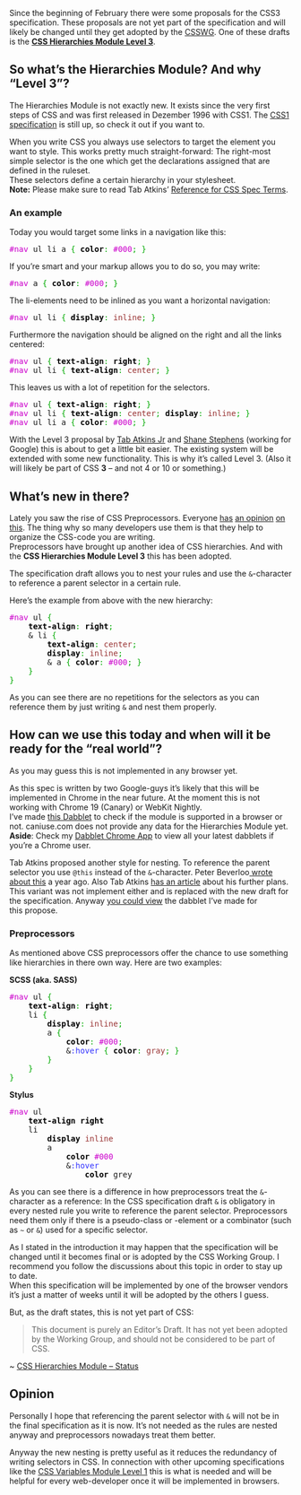 
Since the beginning of February there were some proposals for the CSS3 specification. These proposals are not yet part of the&nbsp;specification&nbsp;and will likely be changed until they get adopted by the <a title="The CSS Working Group Wiki" href="http://wiki.csswg.org/">CSSWG</a>. One of these drafts is the&nbsp;<a title="The CSS Hierarchies Module Level 3" href="http://dev.w3.org/csswg/css3-hierarchies/"><strong>CSS Hierarchies Module Level 3</strong></a>.

## So what’s the Hierarchies Module? And why “Level 3”?

The Hierarchies Module is not exactly new. It exists since the very first steps of CSS and was first released in Dezember 1996 with CSS1. The <a title="Cascading Style Sheets, Level 1" href="http://www.w3.org/TR/2008/REC-CSS1-20080411/">CSS1 specification</a> is still up, so check it out if you want to.

When you write CSS you always use selectors to target the element you want to style. This works pretty much straight-forward: The right-most simple selector&nbsp;is the one which get the&nbsp;declarations assigned that are defined in the ruleset.<br>
These selectors define a certain&nbsp;hierarchy&nbsp;in your stylesheet.<br>
<strong>Note:</strong> Please make sure to read Tab Atkins’ <a title="CSS Spec Terms, for Future Reference" href="http://www.xanthir.com/blog/b4E50">Reference for CSS Spec Terms</a>.

### An example

Today you would target some links in a navigation like this:

<div class="wp_syntax"><div class="code"><pre class="css" style="font-family:monospace;"><span style="color: #cc00cc;">#nav</span> ul li a <span style="color: #00AA00;">{</span>&nbsp;<span style="color: #000000; font-weight: bold;">color</span><span style="color: #00AA00;">:</span> <span style="color: #cc00cc;">#000</span><span style="color: #00AA00;">;</span>&nbsp;<span style="color: #00AA00;">}</span></pre></div></div>


If you’re smart and your markup&nbsp;allows&nbsp;you to do so, you may write:

<div class="wp_syntax"><div class="code"><pre class="css" style="font-family:monospace;"><span style="color: #cc00cc;">#nav</span> a <span style="color: #00AA00;">{</span> <span style="color: #000000; font-weight: bold;">color</span><span style="color: #00AA00;">:</span> <span style="color: #cc00cc;">#000</span><span style="color: #00AA00;">;</span> <span style="color: #00AA00;">}</span></pre></div></div>


The li-elements need to be inlined as you want a horizontal navigation:

<div class="wp_syntax"><div class="code"><pre class="css" style="font-family:monospace;"><span style="color: #cc00cc;">#nav</span> ul li <span style="color: #00AA00;">{</span> <span style="color: #000000; font-weight: bold;">display</span><span style="color: #00AA00;">:</span> <span style="color: #993333;">inline</span><span style="color: #00AA00;">;</span> <span style="color: #00AA00;">}</span></pre></div></div>


Furthermore the navigation should be aligned on the right and all the links centered:

<div class="wp_syntax"><div class="code"><pre class="css" style="font-family:monospace;"><span style="color: #cc00cc;">#nav</span> ul <span style="color: #00AA00;">{</span> <span style="color: #000000; font-weight: bold;">text-align</span><span style="color: #00AA00;">:</span> <span style="color: #000000; font-weight: bold;">right</span><span style="color: #00AA00;">;</span> <span style="color: #00AA00;">}</span>
<span style="color: #cc00cc;">#nav</span> ul li <span style="color: #00AA00;">{</span> <span style="color: #000000; font-weight: bold;">text-align</span><span style="color: #00AA00;">:</span> <span style="color: #993333;">center</span><span style="color: #00AA00;">;</span> <span style="color: #00AA00;">}</span></pre></div></div>


This leaves us with a lot of repetition for the selectors.

<div class="wp_syntax"><div class="code"><pre class="css" style="font-family:monospace;"><span style="color: #cc00cc;">#nav</span> ul <span style="color: #00AA00;">{</span> <span style="color: #000000; font-weight: bold;">text-align</span><span style="color: #00AA00;">:</span> <span style="color: #000000; font-weight: bold;">right</span><span style="color: #00AA00;">;</span> <span style="color: #00AA00;">}</span>
<span style="color: #cc00cc;">#nav</span> ul li <span style="color: #00AA00;">{</span> <span style="color: #000000; font-weight: bold;">text-align</span><span style="color: #00AA00;">:</span> <span style="color: #993333;">center</span><span style="color: #00AA00;">;</span>&nbsp;<span style="color: #000000; font-weight: bold;">display</span><span style="color: #00AA00;">:</span> <span style="color: #993333;">inline</span><span style="color: #00AA00;">;</span> <span style="color: #00AA00;">}</span>
<span style="color: #cc00cc;">#nav</span> ul li a <span style="color: #00AA00;">{</span>&nbsp;<span style="color: #000000; font-weight: bold;">color</span><span style="color: #00AA00;">:</span> <span style="color: #cc00cc;">#000</span><span style="color: #00AA00;">;</span>&nbsp;<span style="color: #00AA00;">}</span></pre></div></div>


With the Level 3 proposal by <a title="Tab Atkins on Twitter" href="https://twitter.com/#!/tabatkins">Tab Atkins Jr</a> and&nbsp;<a title="Shane's Google+ profile-page" href="https://plus.google.com/101031566089926386443/posts">Shane Stephens</a> (working for Google) this is about to get a little bit easier. The existing system will be extended with some new functionality. This is why it’s called Level 3. (Also it will likely be part of CSS <strong>3</strong> – and not 4 or 10 or something.)

## What’s new in there?

Lately you saw the rise of CSS Preprocessors. Everyone <a title="Lea Verou - On CSS preprocessors" href="http://lea.verou.me/2011/03/on-css-preprocessors/">has</a> <a title="Chris Coyier - Musings on Preprocessing" href="http://css-tricks.com/musings-on-preprocessing/">an opinion</a> <a title="Andy Clark - LESS" href="http://www.stuffandnonsense.co.uk/blog/about/less">on this</a>. The thing why so many developers use them is that they help to organize the CSS-code you are writing.<br>
Preprocessors have brought up another idea of CSS hierarchies. And with the <strong>CSS Hierarchies Module Level 3</strong> this has been adopted.

The specification draft allows you to nest your rules and use the `&`-character to reference a parent selector in a certain rule.

Here’s the example from above with the new hierarchy:

<div class="wp_syntax"><div class="code"><pre class="css" style="font-family:monospace;"><span style="color: #cc00cc;">#nav</span> ul <span style="color: #00AA00;">{</span>
    <span style="color: #000000; font-weight: bold;">text-align</span><span style="color: #00AA00;">:</span> <span style="color: #000000; font-weight: bold;">right</span><span style="color: #00AA00;">;</span>
    &amp; li <span style="color: #00AA00;">{</span>
        <span style="color: #000000; font-weight: bold;">text-align</span><span style="color: #00AA00;">:</span> <span style="color: #993333;">center</span><span style="color: #00AA00;">;</span>
        <span style="color: #000000; font-weight: bold;">display</span><span style="color: #00AA00;">:</span> <span style="color: #993333;">inline</span><span style="color: #00AA00;">;</span>
        &amp; a <span style="color: #00AA00;">{</span> <span style="color: #000000; font-weight: bold;">color</span><span style="color: #00AA00;">:</span> <span style="color: #cc00cc;">#000</span><span style="color: #00AA00;">;</span>&nbsp;<span style="color: #00AA00;">}</span>
    <span style="color: #00AA00;">}</span>
<span style="color: #00AA00;">}</span></pre></div></div>


As you can see there are no repetitions for the selectors as you can reference them by just writing `&` and nest them properly.

## How can we use this today and when will it be ready for the “real world”?

As you may guess this is not implemented in any browser yet.

As this spec is written by two Google-guys it’s likely that this will be implemented in Chrome in the near future. At the moment this is not working with Chrome 19 (Canary) or WebKit Nightly.<br>
I’ve made <a title="Testing the CSS Hierarchies Module Level 3" href="http://dabblet.com/gist/1854033">this Dabblet</a>&nbsp;to check if the module is supported in a browser or not. caniuse.com does not provide any data for the Hierarchies Module yet.<br>
<strong>Aside</strong>: Check my <a title="The Dabbles App for Google Chrome" href="http://drublic.de/archive/dabblet-chrome-app/">Dabblet Chrome App</a> to view all your latest dabblets if you’re a Chrome user.

Tab Atkins proposed another style for nesting. To reference the parent selector you use&nbsp;`@this`&nbsp;instead of the&nbsp;`&`-character. Peter Beverloo<a title="CSS Variables and mixins, Interactive Validation and pre-rendering" href="http://peter.sh/2011/01/css-variables-and-mixins-interactive-validation-and-prerendering/">&nbsp;wrote about this</a>&nbsp;a year ago. Also Tab Atkins&nbsp;<a title="CSSOM, Vars, Mixins, Nesting, and Modules" href="http://www.xanthir.com/blog/b49w0">has an article</a>&nbsp;about his further plans. This variant was not implement either and is replaced with the new draft for the specification. Anyway <a title="Using CSS nesting with @this" href="http://dabblet.com/gist/1853580">you could view</a> the dabblet I’ve made for this&nbsp;propose.

### Preprocessors

As mentioned above CSS preprocessors offer the chance to use something like hierarchies in there own way. Here are two examples:

<strong>SCSS (aka. SASS)</strong>

<div class="wp_syntax"><div class="code"><pre class="css" style="font-family:monospace;"><span style="color: #cc00cc;">#nav</span> ul <span style="color: #00AA00;">{</span>
    <span style="color: #000000; font-weight: bold;">text-align</span><span style="color: #00AA00;">:</span> <span style="color: #000000; font-weight: bold;">right</span><span style="color: #00AA00;">;</span>
    li <span style="color: #00AA00;">{</span>
        <span style="color: #000000; font-weight: bold;">display</span><span style="color: #00AA00;">:</span> <span style="color: #993333;">inline</span><span style="color: #00AA00;">;</span>
        a <span style="color: #00AA00;">{</span>
            <span style="color: #000000; font-weight: bold;">color</span><span style="color: #00AA00;">:</span> <span style="color: #cc00cc;">#000</span><span style="color: #00AA00;">;</span>
            &amp;<span style="color: #3333ff;">:hover </span><span style="color: #00AA00;">{</span> <span style="color: #000000; font-weight: bold;">color</span><span style="color: #00AA00;">:</span> <span style="color: #993333;">gray</span><span style="color: #00AA00;">;</span> <span style="color: #00AA00;">}</span>
       &nbsp;<span style="color: #00AA00;">}</span>
    <span style="color: #00AA00;">}</span>
<span style="color: #00AA00;">}</span></pre></div></div>


<strong>Stylus</strong>

<div class="wp_syntax"><div class="code"><pre class="css" style="font-family:monospace;"><span style="color: #cc00cc;">#nav</span> ul
    <span style="color: #000000; font-weight: bold;">text-align</span> <span style="color: #000000; font-weight: bold;">right</span>
    li
        <span style="color: #000000; font-weight: bold;">display</span> <span style="color: #993333;">inline</span>
        a
            <span style="color: #000000; font-weight: bold;">color</span> <span style="color: #cc00cc;">#000</span>
            &amp;<span style="color: #3333ff;">:hover
                </span><span style="color: #000000; font-weight: bold;">color</span> grey</pre></div></div>


As you can see there is a difference in how preprocessors treat the `&`-character as a reference: In the CSS specification draft `&` is obligatory in every nested rule you write to reference the parent selector. Preprocessors need them only if there is a pseudo-class or -element or a combinator (such as `~` or `&`) used for a specific selector.

As I stated in the introduction it may happen that the specification will be changed until it becomes final or is adopted by the CSS Working Group. I recommend you follow the discussions about this topic in order to stay up to date.<br>
When this specification will be implemented by one of the browser vendors it’s just a matter of weeks until it will be adopted by the others I guess.

But, as the draft states, this is not yet part of CSS:

> This document is purely an Editor’s Draft. It has not yet been adopted by the Working Group, and should not be considered to be part of CSS.

~ <a title="Status" href="http://dev.w3.org/csswg/css3-hierarchies/#status">CSS Hierarchies Module – Status</a>


## Opinion

Personally I hope that referencing the parent selector with `&` will not be in the final specification as it is now. It’s not needed as the rules are nested anyway and preprocessors nowadays treat them better.

Anyway the new nesting is pretty useful as it reduces the redundancy of writing selectors in CSS. In connection with other upcoming specifications like the <a title="CSS Variables Module Level 1" href="http://dev.w3.org/csswg/css-variables/">CSS Variables Module Level 1</a>&nbsp;this is what is needed and will be helpful for every web-developer once it will be implemented in browsers.
